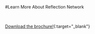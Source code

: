 #Learn More About Reflection Network

<br/><br/>
[Download the brochure!](articles/software.md/cybersecurity/reflectionnetwork/calltoaction.md/SFWReflect.en.pdf){:target="_blank"}
